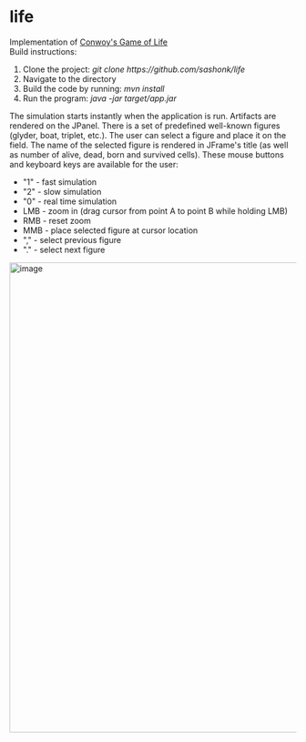 # life

<div>Implementation of <a href="https://en.wikipedia.org/wiki/Conway%27s_Game_of_Life">Conwoy's Game of Life</a></div>

<div>Build instructions:</div>
<ol>
  <li>Clone the project: <i>git clone https://github.com/sashonk/life</i></li>
  <li>Navigate to the directory</li>
  <li>Build the code by running: <i>mvn install</i></li>
  <li>Run the program: <i>java -jar target/app.jar</i></li>
</ol>

<div>The simulation starts instantly when the application is run. Artifacts are rendered on the JPanel. There is a set of predefined well-known figures (glyder, boat, triplet, etc.). The user can select a figure and place it on the field. The name of the selected figure is rendered in JFrame's title (as well as number of alive, dead, born and survived cells). These mouse buttons and keyboard keys are available for the user: </div>
<ul>
  <li>"1" - fast simulation</li>
    <li>"2" - slow simulation</li>
    <li>"0" - real time simulation</li>
    <li>LMB - zoom in (drag cursor from point A to point B while holding LMB)</li>
    <li>RMB - reset zoom</li>
    <li>MMB - place selected figure at cursor location</li>
    <li>"," - select previous figure</li>
    <li>"." - select next figure</li>
</ul>

<img width="989" height="826" alt="image" src="https://github.com/user-attachments/assets/3df553de-7964-45f5-bd78-8a345465df0b" />


